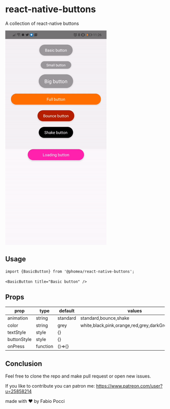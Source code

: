 # react-native-buttons
A collection of react-native buttons

![example](assets/example.gif)


## Usage

    import {BasicButton} from '@phomea/react-native-buttons';

    <BasicButton title="Basic button" />


## Props

| prop |type| default | values |
|-|-|-|-|
|animation|string|standard|standard,bounce,shake|
|color|string|grey|white,black,pink,orange,red,grey,darkGrey,lightGrey|
| textStyle| style | {} ||
| buttonStyle|style|{}||
|onPress|function|()=>{}||



 ## Conclusion
 Feel free to clone the repo and make pull request or open new issues.
 
 If you like to contribute you can patron me:
 https://www.patreon.com/user?u=25858214
 
 
 made with ❤️ by Fabio Pocci

 